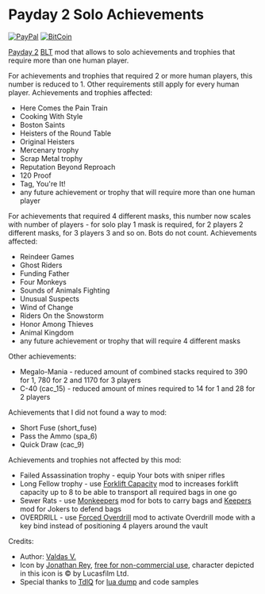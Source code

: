 # Payday 2 Solo Achievements
[![PayPal](https://img.shields.io/badge/donate-PayPal-green.svg)](https://paypal.me/valdasvaitiekaitis) [![BitCoin](https://img.shields.io/badge/donate-BitCoin-green.svg)](https://valdasv.lt/bitcoin)

[Payday 2](http://store.steampowered.com/app/218620/PAYDAY_2/) [BLT](https://github.com/JamesWilko/Payday-2-BLT) mod that allows to solo achievements and trophies that require more than one human player.

For achievements and trophies that required 2 or more human players, this number is reduced to 1. Other requirements still apply for every human player. Achievements and trophies affected:
* Here Comes the Pain Train
* Cooking With Style
* Boston Saints
* Heisters of the Round Table
* Original Heisters
* Mercenary trophy
* Scrap Metal trophy
* Reputation Beyond Reproach
* 120 Proof
* Tag, You're It!
* any future achievement or trophy that will require more than one human player

For achievements that required 4 different masks, this number now scales with number of players - for solo play 1 mask is required, for 2 players 2 different masks, for 3 players 3 and so on. Bots do not count. Achievements affected:
* Reindeer Games
* Ghost Riders
* Funding Father
* Four Monkeys
* Sounds of Animals Fighting
* Unusual Suspects
* Wind of Change
* Riders On the Snowstorm
* Honor Among Thieves
* Animal Kingdom
* any future achievement or trophy that will require 4 different masks

Other achievements:
* Megalo-Mania - reduced amount of combined stacks required to 390 for 1, 780 for 2 and 1170 for 3 players
* C-40 (cac_15) - reduced amount of mines required to 14 for 1 and 28 for 2 players

Achievements that I did not found a way to mod:
* Short Fuse (short_fuse)
* Pass the Ammo (spa_6)
* Quick Draw (cac_9)

Achievements and trophies not affected by this mod:
* Failed Assassination trophy - equip Your bots with sniper rifles
* Long Fellow trophy - use [Forklift Capacity](https://github.com/Cigaras/Payday-2-Forklift-Capacity) mod to increases forklift capacity up to 8 to be able to transport all required bags in one go
* Sewer Rats - use [Monkeepers](http://paydaymods.com/mods/581/MKP) mod for bots to carry bags and [Keepers](http://paydaymods.com/mods/102/KPR) mod for Jokers to defend bags
* OVERDRILL - use [Forced Overdrill](https://github.com/Cigaras/Payday-2-Forced-Overdrill) mod to activate Overdrill mode with a key bind instead of positioning 4 players around the vault

Credits:
* Author: [Valdas V.](https://valdasv.lt)
* Icon by [Jonathan Rey](http://www.iconarchive.com/artist/jonathan-rey.html), [free for non-commercial use](http://www.iconarchive.com/show/star-wars-characters-icons-by-jonathan-rey/Han-Solo-01-icon.html), character depicted in this icon is © by Lucasfilm Ltd.
* Special thanks to [TdlQ](http://steamcommunity.com/id/tdlq) for [lua dump](https://bitbucket.org/TdlQ/payday-2-luajit) and code samples
